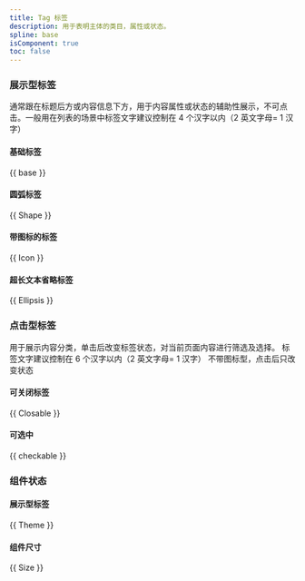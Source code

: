 ```yaml
---
title: Tag 标签
description: 用于表明主体的类目，属性或状态。
spline: base
isComponent: true
toc: false
---
```


### 展示型标签

通常跟在标题后方或内容信息下方，用于内容属性或状态的辅助性展示，不可点击。一般用在列表的场景中标签文字建议控制在 4 个汉字以内（2 英文字母= 1 汉字）

#### 基础标签

{{ base }}

#### 圆弧标签

{{ Shape }}

#### 带图标的标签

{{ Icon }}

#### 超长文本省略标签

{{ Ellipsis }}

### 点击型标签

用于展示内容分类，单击后改变标签状态，对当前页面内容进行筛选及选择。
标签文字建议控制在 6 个汉字以内（2 英文字母= 1 汉字）
不带图标型，点击后只改变状态

#### 可关闭标签

{{ Closable }}

#### 可选中

{{ checkable }}

### 组件状态

#### 展示型标签

{{ Theme }}


#### 组件尺寸


{{ Size }}